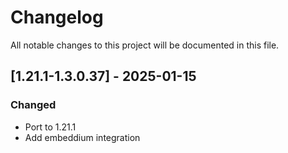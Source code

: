 # Changelog
All notable changes to this project will be documented in this file.

## [1.21.1-1.3.0.37] - 2025-01-15
### Changed
 - Port to 1.21.1
 - Add embeddium integration